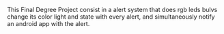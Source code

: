 
This Final Degree Project consist in a alert system that does rgb leds bulvs change its color light and state with every alert, and simultaneously notify an android app with the alert.
